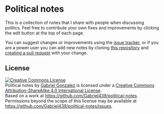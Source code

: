 # Political notes

This is a collection of notes that I share with people when discussing
politics.  Feel free to contribute your own fixes and improvements by clicking
the edit button at the top of each page.

You can suggest changes or improvements using the
[issue tracker](https://github.com/Gabriel439/notes/issues), or if you are a
power user you can add new notes by cloning
[this repository](https://github.com/Gabriel439/notes) and
[creating a pull request](https://docs.github.com/en/github/collaborating-with-issues-and-pull-requests/about-pull-requests)
with your change.

## License

<a rel="license" href="http://creativecommons.org/licenses/by-sa/4.0/"><img alt="Creative Commons License" style="border-width:0" src="https://i.creativecommons.org/l/by-sa/4.0/80x15.png" /></a><br /><span xmlns:dct="http://purl.org/dc/terms/" href="http://purl.org/dc/dcmitype/Text" property="dct:title" rel="dct:type">Political notes</span> by <a xmlns:cc="http://creativecommons.org/ns#" href="https://politicalnotes.org" property="cc:attributionName" rel="cc:attributionURL">Gabriel Gonzalez</a> is licensed under a <a rel="license" href="http://creativecommons.org/licenses/by-sa/4.0/">Creative Commons Attribution-ShareAlike 4.0 International License</a>.<br />Based on a work at <a xmlns:dct="http://purl.org/dc/terms/" href="https://github.com/Gabriel439/political-notes" rel="dct:source">https://github.com/Gabriel439/political-notes</a>.<br />Permissions beyond the scope of this license may be available at <a xmlns:cc="http://creativecommons.org/ns#" href="https://github.com/Gabriel439/political-notes/issues" rel="cc:morePermissions">https://github.com/Gabriel439/political-notes/issues</a>.
